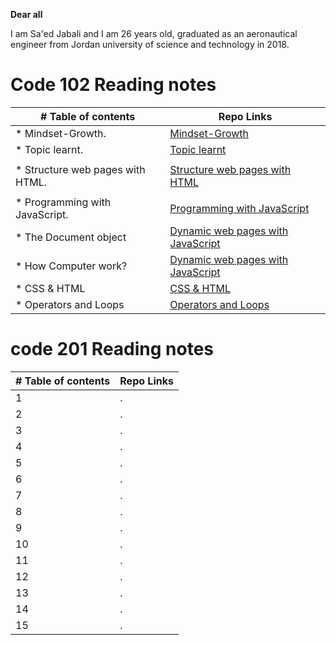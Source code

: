 __Dear all__ 

I am Sa'ed Jabali and I am 26 years old, graduated as an aeronautical engineer from Jordan university of science and technology in 2018.

# Code 102 Reading notes

| # Table of contents               |  Repo Links                    |
|-----------------------------------|------------------------------  |
| * Mindset-Growth.                 | [Mindset-Growth](https://saedjabali.github.io/Reading.Notes/Mindset-Growth)                               |
| * Topic learnt.                   | [Topic learnt](https://saedjabali.github.io/Reading.Notes/Topic-learnt)                              |
|                                   |                                |
| * Structure web pages with HTML.  | [Structure web pages with HTML](https://saedjabali.github.io/Reading.Notes/Structure%20web%20pages%20with%20HTML)                               |
|                                   |                                |
| * Programming with JavaScript.    | [Programming with JavaScript](https://saedjabali.github.io/Reading.Notes/Programming%20with%20JavaScript)                               |
| * The Document object | [Dynamic web pages with JavaScript](https://saedjabali.github.io/Reading.Notes/Dynamic%20web%20pages%20with%20JavaScript)                               |                                
| * How Computer work? | [Dynamic web pages with JavaScript](https://saedjabali.github.io/Reading.Notes/Computer%20Architecture%20and%20Logic) |
| * CSS & HTML | [CSS & HTML](https://saedjabali.github.io/Reading.Notes/CSS%20&%20HTML) |
| * Operators and Loops | [Operators and Loops](https://saedjabali.github.io/Reading.Notes/Operators%20and%20Loops) |


# code 201 Reading notes

| # Table of contents               |  Repo Links                    |
|-----------------------------------|------------------------------  |
| 1 | . |
| 2 | . |
| 3 | . |
| 4 | . |
| 5 | . |
| 6 | . |
| 7 | . |
| 8 | . |
| 9 | . |
| 10 | . |
| 11 | . |
| 12 | . |
| 13 | . |
| 14 | . |
| 15 | . |